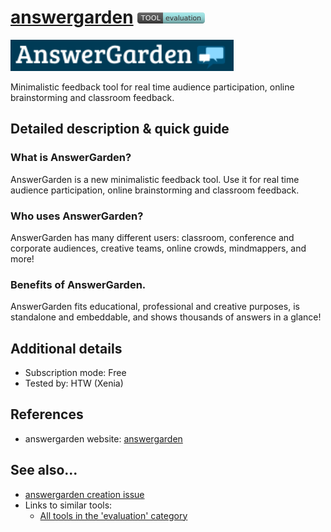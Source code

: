 # [answergarden](https://answergarden.ch/)  [<img src="images/evaluation.png" align="bottom">](https://github.com/e-CLOSE/Toolbox/issues?q=label%3A01_TOOL+label%3Aevaluation)

[<img src="images/answergarden.png" align="bottom" height="50" alt="answergarden Logo">](https://answergarden.ch/)

Minimalistic feedback tool for real time audience participation, online brainstorming and classroom feedback.


## Detailed description & quick guide

### What is AnswerGarden?

AnswerGarden is a new minimalistic feedback tool. Use it for real time audience participation, online brainstorming and classroom feedback.

### Who uses AnswerGarden?

AnswerGarden has many different users: classroom, conference and corporate audiences, creative teams, online crowds, mindmappers, and more!

### Benefits of AnswerGarden.

AnswerGarden fits educational, professional and creative purposes, is standalone and embeddable, and shows thousands of answers in a glance!


## Additional details

- Subscription mode: Free
- Tested by: HTW (Xenia)


## References

- answergarden website: [answergarden](https://answergarden.ch/)


## See also...

- [answergarden creation issue](https://github.com/e-CLOSE/Toolbox/issues/74)
- Links to similar tools:
  - [All tools in the 'evaluation' category](https://github.com/e-CLOSE/Toolbox/issues?q=label%3A01_TOOL+label%3Aevaluation)
